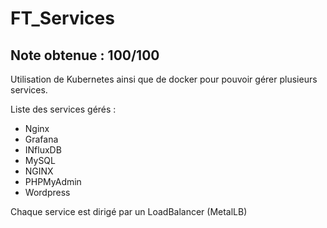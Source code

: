 # FT_Services

## Note obtenue : 100/100

Utilisation de Kubernetes ainsi que de docker pour pouvoir gérer plusieurs services.

Liste des services gérés : 

- Nginx
- Grafana
- INfluxDB
- MySQL
- NGINX
- PHPMyAdmin
- Wordpress

Chaque service est dirigé par un LoadBalancer (MetalLB)

